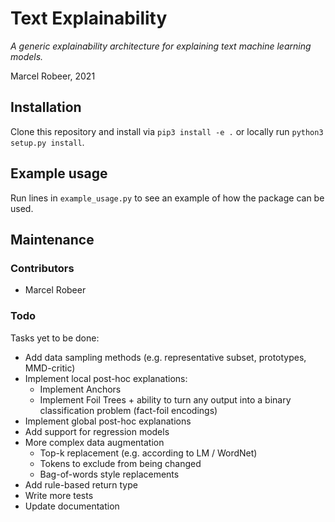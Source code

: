 # Text Explainability
_A generic explainability architecture for explaining text machine learning models._

Marcel Robeer, 2021

## Installation
Clone this repository and install via `pip3 install -e .` or locally run `python3 setup.py install`.

## Example usage
Run lines in `example_usage.py` to see an example of how the package can be used.

## Maintenance
### Contributors
- Marcel Robeer

### Todo
Tasks yet to be done:
- Add data sampling methods (e.g. representative subset, prototypes, MMD-critic)
- Implement local post-hoc explanations:
    - Implement Anchors
    - Implement Foil Trees + ability to turn any output into a binary classification problem (fact-foil encodings)
- Implement global post-hoc explanations
- Add support for regression models
- More complex data augmentation
    - Top-k replacement (e.g. according to LM / WordNet)
    - Tokens to exclude from being changed
    - Bag-of-words style replacements
- Add rule-based return type
- Write more tests
- Update documentation
